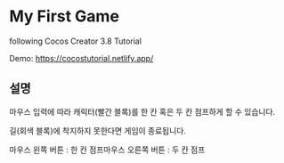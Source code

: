 # My First Game

following Cocos Creator 3.8 Tutorial

Demo: https://cocostutorial.netlify.app/

## 설명

마우스 입력에 따라 캐릭터(빨간 블록)를 한 칸 혹은 두 칸 점프하게 할 수 있습니다.

길(회색 블록)에 착지하지 못한다면 게임이 종료됩니다.

마우스 왼쪽 버튼 : 한 칸 점프마우스 오른쪽 버튼 : 두 칸 점프
